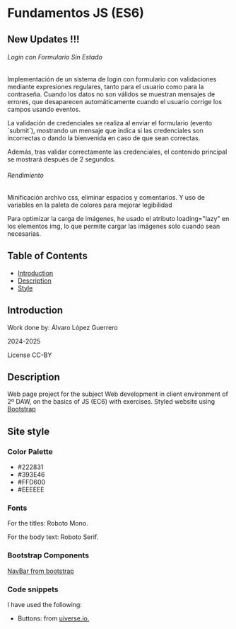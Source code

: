 <h1>Fundamentos JS (ES6)</h1>

<h2>New Updates !!!</h2>
<h6>Login con Formulario Sin Estado</h6>
<p>Implementación de un sistema de login con formulario con validaciones mediante expresiones regulares, tanto para el usuario como para la contraseña. Cuando los datos no son válidos se muestran mensajes de errores, que desaparecen automáticamente cuando el usuario corrige los campos usando eventos.</p>
<p>La validación de credenciales se realiza al enviar el formulario (evento `submit`), mostrando un mensaje que indica si las credenciales son incorrectas o dando la bienvenida en caso de que sean correctas.</p>
<p>Además, tras validar correctamente las credenciales, el contenido principal se mostrará después de 2 segundos.</p>

<h6>Rendimiento</h6>
<p>Minificación archivo css, eliminar espacios y comentarios. Y uso de variables en la paleta de colores para mejorar legibilidad</p>
<p>Para optimizar la carga de imágenes, he usado el atributo loading="lazy" en los elementos img, lo que permite cargar las imágenes solo cuando sean necesarias.</p>

<h2>Table of Contents</h2>
<ul>
  <li><a href="#introduccion">Introduction</a></li>
  <li><a href="#descripcion">Description</a></li>
  <li><a href="#estilo">Style</a></li>
</ul>

<h2 id="introduccion">Introduction</h2>
<p>Work done by: Álvaro López Guerrero</p>
<p>2024-2025</p>
<p>License CC-BY</p>

<h2 id="descripcion">Description</h2>
<p>Web page project for the subject Web development in client environment of 2º DAW, on the basics of JS (EC6) with exercises. Styled website using <a href ="https://getbootstrap.com/">Bootstrap</a></p>

<h2 id="estilo">Site style</h2>
<h3>Color Palette</h3>
<ul>
  <li>#222831</li>  
  <li>#393E46</li>
  <li>#FFD600</li>
  <li>#EEEEEE</li>
</ul>

<h3>Fonts</h3>
<p>For the titles: Roboto Mono.</p>
<p>For the body text: Roboto Serif.</p>

<h3>Bootstrap Components</h3>
<a href ="https://getbootstrap.com/docs/5.3/components/navbar/#how-it-works"><p>NavBar from bootstrap</p></a>

<h3 id="snippets">Code snippets</h3>
<p>I have used the following:</p>
<ul>
  <li>Buttons: from <a href="https://uiverse.io/all?search=button">uiverse.io.</a> </li>
</ul>
